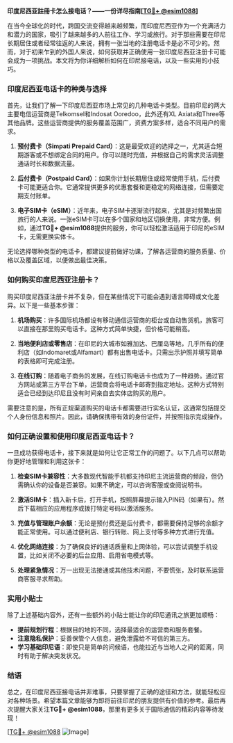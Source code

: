 **印度尼西亚註冊卡怎么接电话？——一份详尽指南[[TG💪+ @esim1088](https://t.me/s/esim1088)]**

在当今全球化的时代，跨国交流变得越来越频繁，而印度尼西亚作为一个充满活力和潜力的国家，吸引了越来越多的人前往工作、学习或旅行。对于那些需要在印尼长期居住或者经常往返的人来说，拥有一张当地的注册电话卡是必不可少的。然而，对于初来乍到的外国人来说，如何获取并正确使用一张印度尼西亚注册卡可能会成为一项挑战。本文将为你详细解析如何在印尼接电话，以及一些实用的小技巧。

### 印度尼西亚电话卡的种类与选择

首先，让我们了解一下印度尼西亚市场上常见的几种电话卡类型。目前印尼的两大主要电信运营商是Telkomsel和Indosat Ooredoo，此外还有XL Axiata和Three等其他品牌。这些运营商提供的服务覆盖范围广，资费方案多样，适合不同用户的需求。

1. **预付费卡（Simpati Prepaid Card）**：这是最受欢迎的选择之一，尤其适合短期游客或不想绑定合同的用户。你可以随时充值，并根据自己的需求灵活调整通话时长和数据流量。
   
2. **后付费卡（Postpaid Card）**：如果你计划长期居住或经常使用手机，后付费卡可能更适合你。它通常提供更多的优惠套餐和更稳定的网络连接，但需要定期支付账单。

3. **电子SIM卡（eSIM）**：近年来，电子SIM卡逐渐流行起来，尤其是对频繁出国旅行的人来说。一张eSIM卡可以在多个国家和地区切换使用，非常方便。例如，通过**TG💪+ @esim1088**提供的服务，你可以轻松激活适用于印尼的eSIM卡，无需更换实体卡。

无论选择哪种类型的电话卡，都建议提前做好功课，了解各运营商的服务质量、价格以及覆盖区域，以便做出最佳决策。

### 如何购买印度尼西亚注册卡？

购买印度尼西亚注册卡并不复杂，但在某些情况下可能会遇到语言障碍或文化差异。以下是一些基本步骤：

1. **机场购买**：许多国际机场都设有移动通信运营商的柜台或自动售货机，旅客可以直接在那里购买电话卡。这种方式简单快捷，但价格可能稍高。

2. **当地便利店或零售店**：在印尼的大城市如雅加达、巴厘岛等地，几乎所有的便利店（如Indomaret或Alfamart）都有出售电话卡。只需出示护照并填写简单的表格即可完成注册。

3. **在线订购**：随着电子商务的发展，在线订购电话卡也成为了一种趋势。通过官方网站或第三方平台下单，运营商会将电话卡邮寄到指定地址。这种方式特别适合已经到达印尼且没有时间亲自去实体店购买的用户。

需要注意的是，所有正规渠道购买的电话卡都需要进行实名认证，这通常包括提交个人身份信息和照片。因此，请确保携带有效的身份证件，并按照指示完成操作。

### 如何正确设置和使用印度尼西亚电话卡？

一旦成功获得电话卡，接下来就是如何让它正常工作的问题了。以下几点可以帮助你更好地管理和利用这张卡：

1. **检查SIM卡兼容性**：大多数现代智能手机都支持印尼主流运营商的频段，但仍需确认你的设备是否兼容。如果不确定，可以咨询客服或查阅说明书。

2. **激活SIM卡**：插入新卡后，打开手机，按照屏幕提示输入PIN码（如果有）。然后下载相应的应用程序或拨打特定号码以激活服务。

3. **充值与管理账户余额**：无论是预付费还是后付费卡，都需要保持足够的余额才能正常使用。可以通过便利店、银行转账、网上支付等多种方式进行充值。

4. **优化网络连接**：为了确保良好的通话质量和上网体验，可以尝试调整手机设置，比如关闭不必要的后台应用、启用省电模式等。

5. **处理紧急情况**：万一出现无法接通或其他技术问题，不要慌张，及时联系运营商客服寻求帮助。

### 实用小贴士

除了上述基础内容外，还有一些额外的小贴士能让你的印尼通讯之旅更加顺畅：

- **提前规划行程**：根据目的地的不同，选择最适合的运营商和服务套餐。
- **注意隐私保护**：妥善保管个人信息，避免泄露给不可信的第三方。
- **学习基础印尼语**：即使只是简单的问候语，也能拉近与当地人之间的距离，同时有助于解决突发状况。

### 结语

总之，在印度尼西亚接电话并非难事，只要掌握了正确的途径和方法，就能轻松应对各种场景。希望本篇文章能够为即将前往印尼的朋友提供有价值的参考。最后再次提醒大家关注**TG💪+ @esim1088**，那里有更多关于国际通信的精彩内容等待发现！

[[TG💪+ @esim1088](https://t.me/s/esim1088) ![Image](https://i.postimg.cc/4NQfJmqS/Snipaste-2025-05-13-00-14-12.png)]